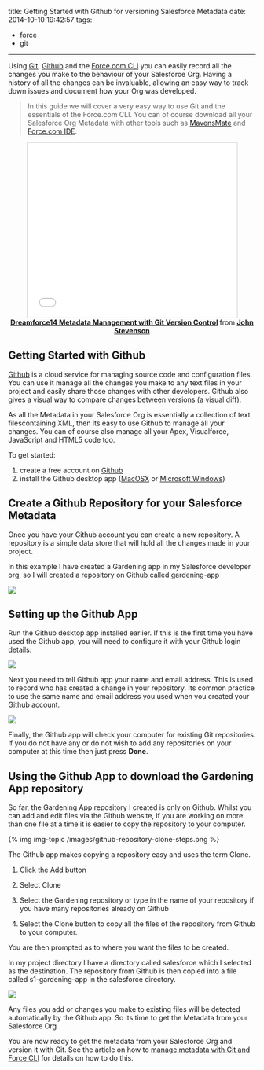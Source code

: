title: Getting Started with Github for versioning Salesforce Metadata
date: 2014-10-10 19:42:57
tags:
- force
- git
---

Using [Git](http://git-scm.com/), [Github](https://github.com) and the [Force.com CLI](https://developer.salesforce.com/page/Force.com_IDE) you can easily record all the changes you make to the behaviour of your Salesforce Org.  Having a history of all the changes can be invaluable, allowing an easy way to track down issues and document how your Org was developed.

> In this guide we will cover a very easy way to use Git and the essentials of the Force.com CLI.  You can of course download all your Salesforce Org Metadata with other tools such as [MavensMate](http://mavensmate.com/) and [Force.com IDE](https://developer.salesforce.com/page/Force.com_IDE).

<!-- more -->

<div align="center">
<iframe src="//www.slideshare.net/slideshow/embed_code/40125265" width="427" height="356" frameborder="0" marginwidth="0" marginheight="0" scrolling="no" style="border:1px solid #CCC; border-width:1px; max-width: 100%;" allowfullscreen> </iframe> 
<div style="margin-bottom:5px"> <strong> <a href="https://www.slideshare.net/JR0cket/dreamforce14-metadata-management-with-git-version-control" title="Dreamforce14 Metadata Management with Git Version Control" target="_blank">Dreamforce14 Metadata Management with Git Version Control</a> </strong> from <strong><a href="http://www.slideshare.net/JR0cket" target="_blank">John Stevenson</a></strong> </div></div>

## Getting Started with Github

[Github](https://github.com) is a cloud service for managing source code and configuration files.  You can use it manage all the changes you make to any text files in your project and easily share those changes with other developers.   Github also gives a visual way to compare changes between versions (a visual diff).

As all the Metadata in your Salesforce Org is essentially a collection of text filescontaining XML, then its easy to use Github to manage all your changes.  You can of course also manage all your Apex, Visualforce, JavaScript and HTML5 code too.

To get started:

1)  create a free account on [Github](https://github.com)
2)  install the Github desktop app ([MacOSX](https://mac.github.com/) or [Microsoft Windows](https://windows.github.com/))


## Create a Github Repository for your Salesforce Metadata

Once you have your Github account you can create a new repository.  A repository is a simple data store that will hold all the changes made in your project.

In this example I have created a Gardening app in my Salesforce developer org, so I will created a repository on Github called gardening-app

![](/images/s1-github-repository-new-gardening-app.png)


## Setting up the Github App

Run the Github desktop app installed earlier.  If this is the first time you have used the Github app, you will need to configure it with your Github login details:

![](/images/github-app-login.png)

Next you need to tell Github app your name and email address.  This is used to record who has created a change in your repository.  Its common practice to use the same name and email address you used when you created your Github account.

![](/images/github-app-config-identity.png)

Finally, the Github app will check your computer for existing Git repositories.  If you do not have any or do not wish to add any repositories on your computer at this time then just press **Done**.


## Using the Github App to download the Gardening App repository

So far, the Gardening App repository I created is only on Github.  Whilst you can add and edit files via the Github website, if you are working on more than one file at a time it is easier to copy the repository to your computer.

{% img img-topic /images/github-repository-clone-steps.png %}

The Github app makes copying a repository easy and uses the term Clone.

1) Click the Add button

2) Select Clone

3) Select the Gardening repository or type in the name of your repository if you have many repositories already on Github

4) Select the Clone button to copy all the files of the repository from Github to your computer.

You are then prompted as to where you want the files to be created.

In my project directory I have a directory called salesforce which I selected as the destination.  The repository from Github is then copied into a file called s1-gardening-app in the salesforce directory.

![](/images/github-app-repository-no-changes.png)

Any files you add or changes you make to existing files will be detected automatically by the Github app.  So its time to get the Metadata from your Salesforce Org

You are now ready to get the metadata from your Salesforce Org and version it with Git.  See the article on how to [manage metadata with Git and Force CLI](http://agileforce.co.uk/managing-metadata-with-git-and-force-cli) for details on how to do this.
